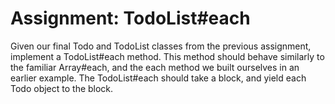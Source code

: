 # Assignment: TodoList#each

Given our final Todo and TodoList classes from the previous assignment, implement a TodoList#each method. This method should behave similarly to the familiar Array#each, and the each method we built ourselves in an earlier example. The TodoList#each should take a block, and yield each Todo object to the block.